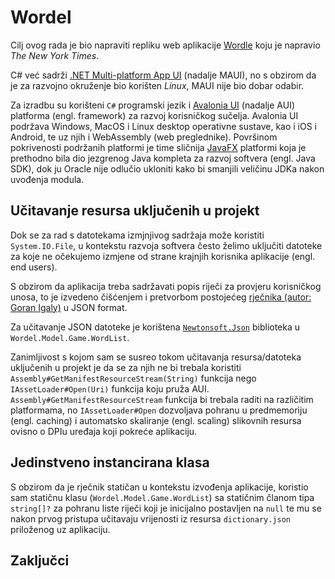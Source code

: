 # Wordel

Cilj ovog rada je bio napraviti repliku web aplikacije [Wordle](https://www.nytimes.com/games/wordle/index.html) koju je napravio *The New York Times*.

C# već sadrži [.NET Multi-platform App UI](https://dotnet.microsoft.com/en-us/apps/maui) (nadalje MAUI), no s obzirom da je za razvojno okruženje bio korišten _Linux_, MAUI nije bio dobar odabir.

Za izradbu su korišteni `C#` programski jezik i [Avalonia UI](https://avaloniaui.net/) (nadalje AUI) platforma (engl. framework) za razvoj korisničkog sučelja.
Avalonia UI podržava Windows, MacOS i Linux desktop operativne sustave, kao i iOS i Android, te uz njih i WebAssembly (web preglednike). Površinom pokrivenosti podržanih platformi je time sličnija [JavaFX](https://openjfx.io/) platformi koja je prethodno bila dio jezgrenog Java kompleta za razvoj softvera (engl. Java SDK), dok ju Oracle nije odlučio ukloniti kako bi smanjili veličinu JDKa nakon uvođenja modula.

## Učitavanje resursa uključenih u projekt

Dok se za rad s datotekama izmjnjivog sadržaja može koristiti `System.IO.File`, u kontekstu razvoja softvera često želimo uključiti datoteke za koje ne očekujemo izmjene od strane krajnjih korisnika aplikacije (engl. end users).

S obzirom da aplikacija treba sadržavati popis riječi za provjeru korisničkog unosa, to je izvedeno čišćenjem i pretvorbom postojećeg [rječnika (autor: Goran Igaly)](https://github.com/gigaly/rjecnik-hrvatskih-jezika) u JSON format.

Za učitavanje JSON datoteke je korištena [`Newtonsoft.Json`](https://www.newtonsoft.com/json) biblioteka u `Wordel.Model.Game.WordList`.

Zanimljivost s kojom sam se susreo tokom učitavanja resursa/datoteka uključenih u projekt je da se za njih ne bi trebala koristiti `Assembly#GetManifestResourceStream(String)` funkcija nego `IAssetLoader#Open(Uri)` funkcija koju pruža AUI. `Assembly#GetManifestResourceStream` funkcija bi trebala raditi na različitim platformama, no `IAssetLoader#Open` dozvoljava pohranu u predmemoriju (engl. caching) i automatsko skaliranje (engl. scaling) slikovnih resursa ovisno o DPIu uređaja koji pokreće aplikaciju.

## Jedinstveno instancirana klasa

S obzirom da je rječnik statičan u kontekstu izvođenja aplikacije, koristio sam statičnu klasu (`Wordel.Model.Game.WordList`) sa statičnim članom tipa `string[]?` za pohranu liste riječi koji je inicijalno postavljen na `null` te mu se nakon prvog pristupa učitavaju vrijenosti iz resursa `dictionary.json` priloženog uz aplikaciju.

## 

## Zaključci

